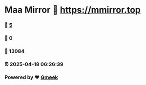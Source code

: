 # Maa Mirror :link: https://mmirror.top 
### :page_facing_up: [5](https://mmirror.top/tag.html) 
### :speech_balloon: 0 
### :hibiscus: 13084 
### :alarm_clock: 2025-04-18 06:26:39 
### Powered by :heart: [Gmeek](https://github.com/Meekdai/Gmeek)
